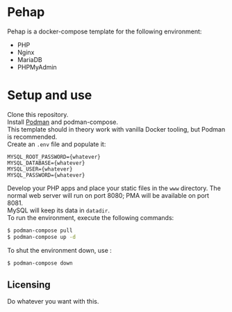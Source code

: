 # Pehap

Pehap is a docker-compose template for the following environment:

- PHP
- Nginx
- MariaDB
- PHPMyAdmin

# Setup and use

Clone this repository.  
Install [Podman](https://podman.io) and podman-compose.  
This template should in theory work with vanilla Docker tooling, but Podman is recommended.  
Create an `.env` file and populate it:
```
MYSQL_ROOT_PASSWORD={whatever}
MYSQL_DATABASE={whatever}
MYSQL_USER={whatever}
MYSQL_PASSWORD={whatever}
```
Develop your PHP apps and place your static files in the `www` directory. The normal web server will run on port 8080; PMA will be available on port 8081.  
MySQL will keep its data in `datadir`.  
To run the environment, execute the following commands:
```bash
$ podman-compose pull
$ podman-compose up -d
```
To shut the environment down, use :
```bash
$ podman-compose down
```
## Licensing

Do whatever you want with this.